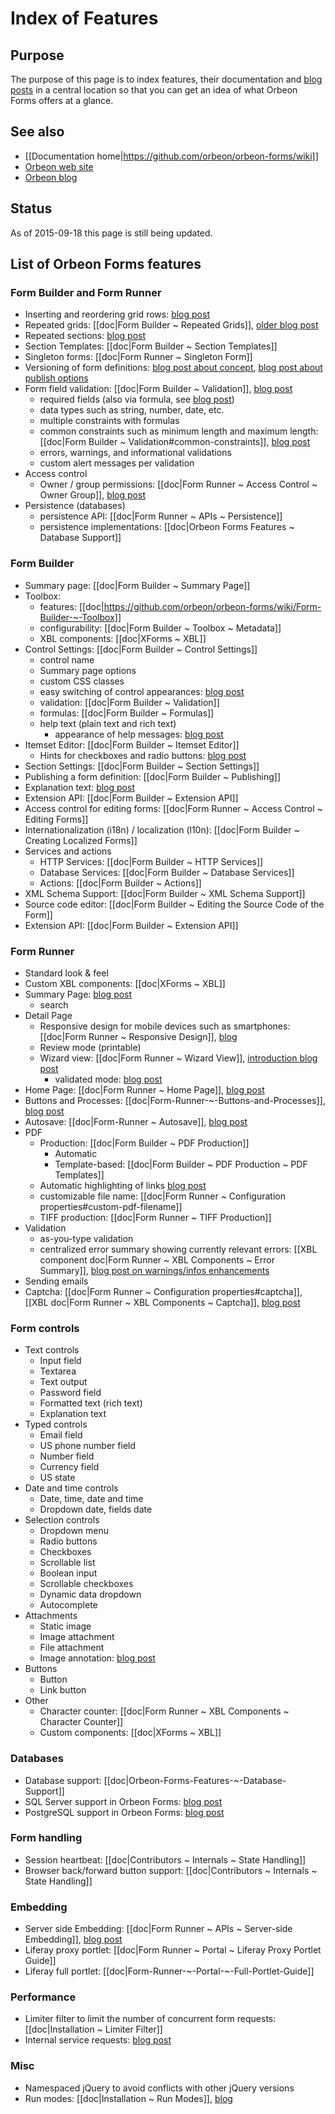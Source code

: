 # Index of Features

<!-- toc -->

## Purpose

The purpose of this page is to index features, their documentation and [blog posts](http://blog.orbeon.com/) in a central location so that you can get an idea of what Orbeon Forms offers at a glance.

## See also

- [[Documentation home|https://github.com/orbeon/orbeon-forms/wiki]]
- [Orbeon web site](http://www.orbeon.com/)
- [Orbeon blog](http://blog.orbeon.com/)

## Status

As of 2015-09-18 this page is still being updated.

## List of Orbeon Forms features

### Form Builder and Form Runner

- Inserting and reordering grid rows: [blog post](http://blog.orbeon.com/2013/11/inserting-and-reordering-grid-rows.html)
- Repeated grids: [[doc|Form Builder ~ Repeated Grids]], [older blog post](http://blog.orbeon.com/2012/04/support-for-repeats-lands-in-form.html)
- Repeated sections: [blog post](http://blog.orbeon.com/2014/01/repeated-sections.html)
- Section Templates: [[doc|Form Builder ~ Section Templates]]
- Singleton forms: [[doc|Form Runner ~ Singleton Form]]
- Versioning of form definitions: [blog post about concept](http://blog.orbeon.com/2014/02/form-versioning.html), [blog post about publish options](http://blog.orbeon.com/2015/01/choosing-best-versioning-option-when.html)
- Form field validation: [[doc|Form Builder ~ Validation]], [blog post](http://blog.orbeon.com/2013/07/enhanced-validation-in-form-builder-and.html)
    - required fields (also via formula, see [blog post](http://blog.orbeon.com/2014/09/control-required-values-with-formulas.html))
    - data types such as string, number, date, etc.
    - multiple constraints with formulas
    - common constraints such as minimum length and maximum length: [[doc|Form Builder ~ Validation#common-constraints]], [blog post](http://blog.orbeon.com/2015/07/how-common-constraints-work.html)
    - errors, warnings, and informational validations
    - custom alert messages per validation
- Access control
    - Owner / group permissions: [[doc|Form Runner ~ Access Control ~ Owner Group]], [blog post](http://blog.orbeon.com/2013/09/ownergroup-based-permissions-aka-see.html)
- Persistence (databases)
    - persistence API: [[doc|Form Runner ~ APIs ~ Persistence]]
    - persistence implementations: [[doc|Orbeon Forms Features ~ Database Support]]

### Form Builder

- Summary page: [[doc|Form Builder ~ Summary Page]]
- Toolbox:
    - features: [[doc|https://github.com/orbeon/orbeon-forms/wiki/Form-Builder-~-Toolbox]]
    - configurability: [[doc|Form Builder ~ Toolbox ~ Metadata]]
    - XBL components: [[doc|XForms ~ XBL]]
- Control Settings: [[doc|Form Builder ~ Control Settings]]
    - control name
    - Summary page options
    - custom CSS classes
    - easy switching of control appearances: [blog post](http://blog.orbeon.com/2015/06/how-new-form-builder-appearance.html)
    - validation: [[doc|Form Builder ~ Validation]]
    - formulas: [[doc|Form Builder ~ Formulas]]
    - help text (plain text and rich text)
        - appearance of help messages: [blog post](http://blog.orbeon.com/2014/01/improving-how-we-show-help-messages.html)
- Itemset Editor: [[doc|Form Builder ~ Itemset Editor]]
    - Hints for checkboxes and radio buttons: [blog post](http://blog.orbeon.com/2014/02/hints-for-checkboxes-and-radio-buttons.html)
- Section Settings: [[doc|Form Builder ~ Section Settings]]
- Publishing a form definition: [[doc|Form Builder ~ Publishing]]
- Explanation text: [blog post](http://blog.orbeon.com/2015/04/adding-explanatory-text-to-your-forms.html)
- Extension API: [[doc|Form Builder ~ Extension API]]
- Access control for editing forms: [[doc|Form Runner ~ Access Control ~ Editing Forms]]
- Internationalization (i18n) / localization (l10n): [[doc|Form Builder ~ Creating Localized Forms]]
- Services and actions
    - HTTP Services: [[doc|Form Builder ~ HTTP Services]]
    - Database Services: [[doc|Form Builder ~ Database Services]]
    - Actions: [[doc|Form Builder ~ Actions]]
- XML Schema Support: [[doc|Form Builder ~ XML Schema Support]]
- Source code editor: [[doc|Form Builder ~ Editing the Source Code of the Form]]
- Extension API: [[doc|Form Builder ~ Extension API]]

### Form Runner

- Standard look & feel
- Custom XBL components: [[doc|XForms ~ XBL]]
- Summary Page: [blog post](http://blog.orbeon.com/2014/06/the-form-builder-summary-page-and-form.html)
    - search
- Detail Page
    - Responsive design for mobile devices such as smartphones: [[doc|Form Runner ~ Responsive Design]], [blog](http://blog.orbeon.com/2015/08/responsive-design.html)
    - Review mode (printable)
    - Wizard view: [[doc|Form Runner ~ Wizard View]], [introduction blog post](http://blog.orbeon.com/2012/12/form-runner-wizard-view.html)
        - validated mode: [blog post](http://blog.orbeon.com/2015/03/new-wizard-validated-mode.html)
- Home Page: [[doc|Form Runner ~ Home Page]], [blog post](http://blog.orbeon.com/2014/06/the-form-builder-summary-page-and-form.html)
- Buttons and Processes: [[doc|Form-Runner-~-Buttons-and-Processes]], [blog post](http://blog.orbeon.com/2013/04/more-powerful-buttons.html)
- Autosave: [[doc|Form-Runner ~ Autosave]], [blog post](http://blog.orbeon.com/2013/10/autosave.html)
- PDF
    - Production: [[doc|Form Builder ~ PDF Production]]
        - Automatic
        - Template-based: [[doc|Form Builder ~ PDF Production ~ PDF Templates]]
    - Automatic highlighting of links [blog post](http://blog.orbeon.com/2015/04/automatic-web-links-in-pdf-files.html)
    - customizable file name: [[doc|Form Runner ~ Configuration properties#custom-pdf-filename]]
    - TIFF production: [[doc|Form Runner ~ TIFF Production]]
- Validation
    - as-you-type validation
    - centralized error summary showing currently relevant errors: [[XBL component doc|Form Runner ~ XBL Components ~ Error Summary]], [blog post on warnings/infos enhancements](http://blog.orbeon.com/2013/07/enhanced-validation-in-form-builder-and.html)
- Sending emails
- Captcha: [[doc|Form Runner ~ Configuration properties#captcha]], [[XBL doc|Form Runner ~ XBL Components ~ Captcha]], [blog post](http://blog.orbeon.com/2011/12/stop-spammer-by-adding-captcha-to-your.html)

### Form controls

- Text controls
    - Input field
    - Textarea
    - Text output
    - Password field
    - Formatted text (rich text)
    - Explanation text
- Typed controls
    - Email field
    - US phone number field
    - Number field
    - Currency field
    - US state
- Date and time controls
    - Date, time, date and time
    - Dropdown date, fields date
- Selection controls
    - Dropdown menu
    - Radio buttons
    - Checkboxes
    - Scrollable list
    - Boolean input
    - Scrollable checkboxes
    - Dynamic data dropdown
    - Autocomplete
- Attachments
    - Static image
    - Image attachment
    - File attachment
    - Image annotation: [blog post](http://blog.orbeon.com/2013/08/new-image-annotation-control.html)
- Buttons
    - Button
    - Link button
- Other
    - Character counter: [[doc|Form Runner ~ XBL Components ~ Character Counter]]
    - Custom components: [[doc|XForms ~ XBL]]

### Databases

- Database support: [[doc|Orbeon-Forms-Features-~-Database-Support]]
- SQL Server support in Orbeon Forms: [blog post](http://blog.orbeon.com/2014/05/sql-server-support-in-orbeon-forms.html)
- PostgreSQL support in Orbeon Forms: [blog post](http://blog.orbeon.com/2014/12/postgresql-support-in-orbeon-forms.html)

### Form handling

- Session heartbeat: [[doc|Contributors ~ Internals ~ State Handling]]
- Browser back/forward button support: [[doc|Contributors ~ Internals ~ State Handling]]

### Embedding

- Server side Embedding: [[doc|Form Runner ~ APIs ~ Server-side Embedding]], [blog post](http://blog.orbeon.com/2014/09/embedding-support-in-orbeon-forms-47.html)
- Liferay proxy portlet: [[doc|Form Runner ~ Portal ~ Liferay Proxy Portlet Guide]]
- Liferay full portlet: [[doc|Form-Runner-~-Portal-~-Full-Portlet-Guide]]

### Performance

- Limiter filter to limit the number of concurrent form requests: [[doc|Installation ~ Limiter Filter]]
- Internal service requests: [blog post](http://blog.orbeon.com/2015/01/saying-goodbye-to-internal-http.html)

### Misc

- Namespaced jQuery to avoid conflicts with other jQuery versions
- Run modes: [[doc|Installation ~ Run Modes]], [blog](http://blog.orbeon.com/2012/05/run-modes.html)
